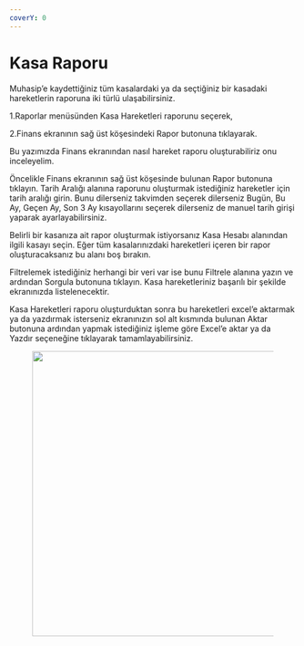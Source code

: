 ```yaml
---
coverY: 0
---
```


# Kasa Raporu

Muhasip’e kaydettiğiniz tüm kasalardaki ya da seçtiğiniz bir kasadaki hareketlerin raporuna iki türlü ulaşabilirsiniz.

1.Raporlar menüsünden Kasa Hareketleri raporunu seçerek,

2.Finans ekranının sağ üst köşesindeki Rapor butonuna tıklayarak.&#x20;

&#x20;

Bu yazımızda Finans ekranından nasıl hareket raporu oluşturabiliriz onu inceleyelim.

Öncelikle Finans ekranının sağ üst köşesinde bulunan Rapor butonuna tıklayın. Tarih Aralığı alanına raporunu oluşturmak istediğiniz hareketler için tarih aralığı girin. Bunu dilerseniz takvimden seçerek dilerseniz Bugün, Bu Ay, Geçen Ay, Son 3 Ay kısayollarını seçerek dilerseniz de manuel tarih girişi yaparak ayarlayabilirsiniz.&#x20;

Belirli bir kasanıza ait rapor oluşturmak istiyorsanız Kasa Hesabı alanından ilgili kasayı seçin. Eğer tüm kasalarınızdaki hareketleri içeren bir rapor oluşturacaksanız bu alanı boş bırakın.

Filtrelemek istediğiniz herhangi bir veri var ise bunu Filtrele alanına yazın ve ardından Sorgula butonuna tıklayın. Kasa hareketleriniz başarılı bir şekilde ekranınızda listelenecektir.

Kasa Hareketleri raporu oluşturduktan sonra bu hareketleri excel’e aktarmak ya da yazdırmak isterseniz ekranınızın sol alt kısmında bulunan Aktar butonuna ardından yapmak istediğiniz işleme göre Excel’e aktar ya da Yazdır seçeneğine tıklayarak tamamlayabilirsiniz.

<figure><img src="https://cdn.muhasip.dev/drive/guides/image/a5663183-03e7-4d58-a27b-0bd6cfddc394.gif" alt="" height="500" width="800"><figcaption></figcaption></figure>
